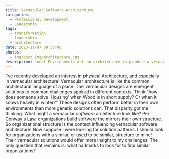```yaml
---
title: Vernacular Software Architecture
categories:
  - Professional Development
  - Leadership
tags:
  - transformation
  - leadership
  - architecture
date: 2023-11-07 09:30:00
photos: 
  - img/post_img/architecture.jpg
description: Local Environments act on architecture to produce a vernacular. What environments influence the vernacular for software architecture?
---
```


I've recently developed an interest in physical Architecture, and especially in vernacular architecture! Vernacular architecture is like the common architectural language of a place. The vernacular designs are emergent solutions to common challenges applied in different contexts. Think "how does someone solve 'Housing' when Wood is in short supply? Or when it snows heavily in winter?" These designs often perform better in their own environments than more generic solutions can. That disparity got me thinking. What might a vernacular _software_ architecture look like? Per [Conway's Law](https://en.wikipedia.org/wiki/Conway%27s_law), organizations build software the mirrors their own structure. So organizational structure is the context influencing vernacular software architecture! Now suppose I were looking for solution patterns. I should look for organizations with a similar, or used to be similar, structure to mine! Their vernacular solutions would offer more insight to my challenges! The only question that remains is: what hallmarks to look for to find similar organizations?